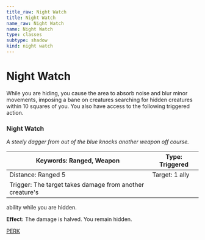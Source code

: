 ```yaml
---
title_raw: Night Watch
title: Night Watch
name_raw: Night Watch
name: Night Watch
type: classes
subtype: shadow
kind: night watch
---
```


# Night Watch

While you are hiding, you cause the area to absorb noise and blur minor movements, imposing a bane on creatures searching for hidden creatures within 10 squares of you. You also have access to the following triggered action.

### Night Watch

*A steely dagger from out of the blue knocks another weapon off course.*

| Keywords: Ranged, Weapon                                 | Type: Triggered |
| -------------------------------------------------------- | --------------- |
| Distance: Ranged 5                                       | Target: 1 ally  |
| Trigger: The target takes damage from another creature's |                 |

ability while you are hidden.

**Effect:** The damage is halved. You remain hidden.

[PERK](./Perk.md)
